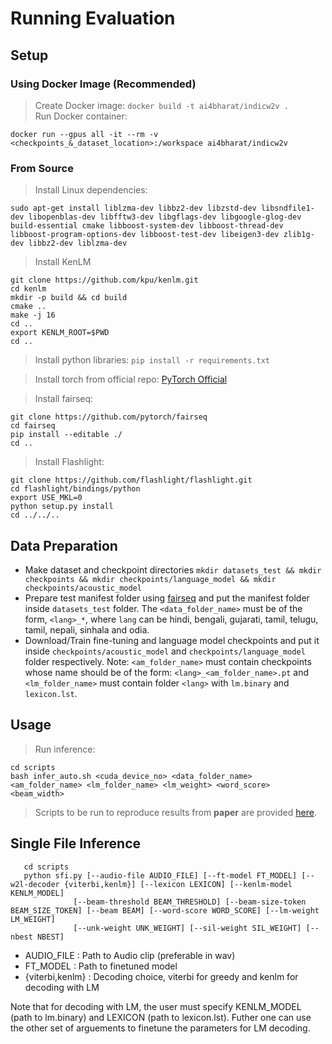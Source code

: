 # Running Evaluation

## Setup

### Using Docker Image (Recommended)

> Create Docker image:  ```docker build -t ai4bharat/indicw2v .```  
> Run Docker container: 
```
docker run --gpus all -it --rm -v <checkpoints_&_dataset_location>:/workspace ai4bharat/indicw2v
```

### From Source

> Install Linux dependencies: 
```
sudo apt-get install liblzma-dev libbz2-dev libzstd-dev libsndfile1-dev libopenblas-dev libfftw3-dev libgflags-dev libgoogle-glog-dev build-essential cmake libboost-system-dev libboost-thread-dev libboost-program-options-dev libboost-test-dev libeigen3-dev zlib1g-dev libbz2-dev liblzma-dev
```

> Install KenLM
```
git clone https://github.com/kpu/kenlm.git
cd kenlm
mkdir -p build && cd build
cmake .. 
make -j 16
cd ..
export KENLM_ROOT=$PWD
cd ..
```

> Install python libraries:  ```pip install -r requirements.txt```

> Install torch from official repo: [PyTorch Official](https://pytorch.org/get-started/locally/)

> Install fairseq: 
```
git clone https://github.com/pytorch/fairseq
cd fairseq
pip install --editable ./
cd ..
```
> Install Flashlight:

```
git clone https://github.com/flashlight/flashlight.git
cd flashlight/bindings/python
export USE_MKL=0
python setup.py install
cd ../../..
```

## Data Preparation
- Make dataset and checkpoint directories ```mkdir datasets_test && mkdir checkpoints && mkdir checkpoints/language_model && mkdir checkpoints/acoustic_model```
- Prepare test manifest folder using [fairseq](https://github.com/pytorch/fairseq/tree/master/examples/wav2vec) and put the manifest folder inside ```datasets_test``` folder. The ```<data_folder_name>``` must be of the form, ```<lang>_*```, where ```lang``` can be hindi, bengali, gujarati, tamil, telugu, tamil, nepali, sinhala and odia.
- Download/Train fine-tuning and language model checkpoints and put it inside ```checkpoints/acoustic_model``` and ```checkpoints/language_model``` folder respectively. Note: ```<am_folder_name>``` must contain checkpoints whose name should be of the form: ```<lang>_<am_folder_name>.pt``` and ```<lm_folder_name>``` must contain folder ```<lang>``` with ```lm.binary``` and ```lexicon.lst```.

## Usage
> Run inference: 
```
cd scripts
bash infer_auto.sh <cuda_device_no> <data_folder_name> <am_folder_name> <lm_folder_name> <lm_weight> <word_score> <beam_width>
```
> Scripts to be run to reproduce results from **paper** are provided [here](https://github.com/AI4Bharat/indic-wav2vec2/blob/main/w2v_inference/scripts/paper_results.sh).

## Single File Inference
```Usage: 
   cd scripts
   python sfi.py [--audio-file AUDIO_FILE] [--ft-model FT_MODEL] [--w2l-decoder {viterbi,kenlm}] [--lexicon LEXICON] [--kenlm-model KENLM_MODEL]
              [--beam-threshold BEAM_THRESHOLD] [--beam-size-token BEAM_SIZE_TOKEN] [--beam BEAM] [--word-score WORD_SCORE] [--lm-weight LM_WEIGHT]
              [--unk-weight UNK_WEIGHT] [--sil-weight SIL_WEIGHT] [--nbest NBEST]
  ```
  - AUDIO_FILE : Path to Audio clip (preferable in wav)
  - FT_MODEL : Path to finetuned model
  - {viterbi,kenlm} : Decoding choice, viterbi for greedy and kenlm for decoding with LM

Note that for decoding with LM, the user must specify KENLM_MODEL (path to lm.binary) and LEXICON (path to lexicon.lst).
Futher one can use the other set of arguements to finetune the parameters for LM decoding.
